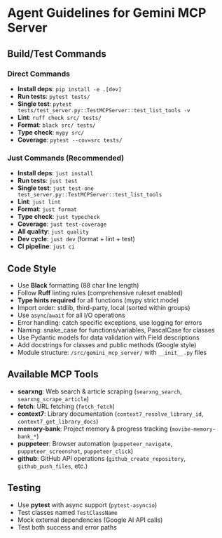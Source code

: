 # Agent Guidelines for Gemini MCP Server

## Build/Test Commands
### Direct Commands
- **Install deps**: `pip install -e .[dev]`
- **Run tests**: `pytest tests/` 
- **Single test**: `pytest tests/test_server.py::TestMCPServer::test_list_tools -v`
- **Lint**: `ruff check src/ tests/` 
- **Format**: `black src/ tests/`
- **Type check**: `mypy src/`
- **Coverage**: `pytest --cov=src tests/`

### Just Commands (Recommended)
- **Install deps**: `just install`
- **Run tests**: `just test`
- **Single test**: `just test-one test_server.py::TestMCPServer::test_list_tools`
- **Lint**: `just lint`
- **Format**: `just format`
- **Type check**: `just typecheck`
- **Coverage**: `just test-coverage`
- **All quality**: `just quality`
- **Dev cycle**: `just dev` (format + lint + test)
- **CI pipeline**: `just ci`

## Code Style
- Use **Black** formatting (88 char line length)
- Follow **Ruff** linting rules (comprehensive ruleset enabled)
- **Type hints required** for all functions (mypy strict mode)
- Import order: stdlib, third-party, local (sorted within groups)
- Use `async`/`await` for all I/O operations
- Error handling: catch specific exceptions, use logging for errors
- Naming: snake_case for functions/variables, PascalCase for classes
- Use Pydantic models for data validation with Field descriptions
- Add docstrings for classes and public methods (Google style)
- Module structure: `/src/gemini_mcp_server/` with `__init__.py` files

## Available MCP Tools
- **searxng**: Web search & article scraping (`searxng_search`, `searxng_scrape_article`)
- **fetch**: URL fetching (`fetch_fetch`)
- **context7**: Library documentation (`context7_resolve_library_id`, `context7_get_library_docs`)
- **memory-bank**: Project memory & progress tracking (`movibe-memory-bank_*`)
- **puppeteer**: Browser automation (`puppeteer_navigate`, `puppeteer_screenshot`, `puppeteer_click`)
- **github**: GitHub API operations (`github_create_repository`, `github_push_files`, etc.)

## Testing
- Use **pytest** with async support (`pytest-asyncio`)
- Test classes named `TestClassName`
- Mock external dependencies (Google AI API calls)
- Test both success and error paths